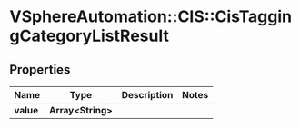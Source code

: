 # VSphereAutomation::CIS::CisTaggingCategoryListResult

## Properties
Name | Type | Description | Notes
------------ | ------------- | ------------- | -------------
**value** | **Array&lt;String&gt;** |  | 


